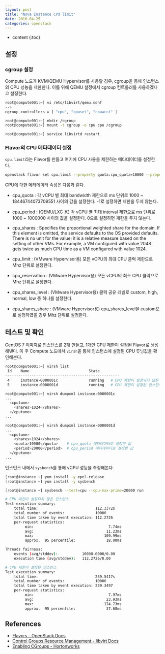 ```yaml
---
layout: post
title: "Nova Instance CPU limit"
date: 2016-04-25
categories: openstack
---
```


* content
{:toc}

## 설정

### cgroup 설정

Compute 노드가 KVM/QEMU Hypervisor를 사용할 경우, cgroup을 통해 인스턴스의 CPU 성능을 제한한다.
이를 위해 QEMU 설정에서 cgroup 컨트롤러를 사용하겠다고 설정한다.

```bash
root@compute001:~] vi /etc/libvirt/qemu.conf
-->
cgroup_controllers = [ "cpu", "cpuset", "cpuacct" ]
```

```bash
root@compute001:~] mkdir /cgroup
root@compute001:~] mount -t cgroup -o cpu cpu /cgroup
```

```bash
root@compute001:~] service libvirtd restart
```

### Flavor의 CPU 메타데이터 설정

```cpu.limit```라는 Flavor를 만들고 여기에 CPU 사용을 제한하는 메타데이터를 설정한다.

```bash
openstack flavor set cpu.limit --property quota:cpu_quota=10000 --property quota:cpu_period=20000
```

CPU에 대한 메타데이터 속성은 다음과 같다.

- cpu_quota : 각 vCPU 별 최대 bandwidth 제한으로 ms 단위로 1000 ~ 18446744073709551 사이의 값을 설정한다. -1로 설정하면 제한을 두지 않는다.

- cpu_period : (QEMU/LXC 용) 각 vCPU 별 최대 interval 제한으로 ms 단위로 1000 ~ 1000000 사이의 값을 설정한다. 0으로 설정하면 제한을 두지 않는다.

- cpu_shares : Specifies the proportional weighted share for the domain. If this element is omitted, the service defaults to the OS provided defaults. There is no unit for the value; it is a relative measure based on the setting of other VMs. For example, a VM configured with value 2048 gets twice as much CPU time as a VM configured with value 1024.

- cpu_limit : (VMware Hypervisor용) 모든 vCPU의 최대 CPU 클럭 제한으로 Mhz 단위로 설정한다.

- cpu_reservation : (VMware Hypervisor용) 모든 vCPU의 최소 CPU 클럭으로 Mhz 단위로 설정한다.

- cpu_shares_level : (VMware Hypervisor용) 클럭 공유 레벨로 custom, high, normal, low 중 하나를 설정한다.

- cpu_shares_share : (VMware Hypervisor용) cpu_shares_level을 custom으로 설정하였을 경우 Mhz 단위로 설정한다.


## 테스트 및 확인

CentOS 7 이미지로 인스턴스를 2개 만들고, 1개만 CPU 제한이 설정된 Flavor로 생성해낸다.
이 후 Compute 노드에서 ```virsh```을 통해 인스턴스에 설정된 CPU 튜닝값을 확인해본다.

```bash
root@compute001:~] virsh list
 Id    Name                           State
----------------------------------------------------
 4     instance-0000001c              running	# CPU 제한이 설정되지 않은 인스턴스
 5     instance-0000001d              running	# CPU 제한이 설정된 인스턴스

root@compute001:~] virsh dumpxml instance-0000001c
...
  <cputune>
    <shares>1024</shares>
  </cputune>
...

root@compute001:~] virsh dumpxml instance-0000001d
...
  <cputune>
    <shares>1024</shares>
    <quota>10000</quota>	# cpu_quota 메타데이터로 설정한 값
    <period>20000</period>	# cpu_period 메타데이터로 설정한 값
  </cputune>
...
```

인스턴스 내에서 ```sysbench```를 통해 vCPU 성능을 측정해본다.

```bash
[root@instance ~] yum install -y epel-release
[root@instance ~] yum install -y sysbench

[root@instance ~] sysbench --test=cpu --cpu-max-prime=20000 run

# CPU 제한이 설정되지 않은 인스턴스
Test execution summary:
    total time:                          112.3372s
    total number of events:              10000
    total time taken by event execution: 112.2726
    per-request statistics:
         min:                                  7.74ms
         avg:                                 11.23ms
         max:                                109.99ms
         approx.  95 percentile:              18.00ms

Threads fairness:
    events (avg/stddev):           10000.0000/0.00
    execution time (avg/stddev):   112.2726/0.00

# CPU 제한이 설정된 인스턴스
Test execution summary:
    total time:                          239.5417s
    total number of events:              10000
    total time taken by event execution: 239.3497
    per-request statistics:
         min:                                  7.97ms
         avg:                                 23.93ms
         max:                                174.73ms
         approx.  95 percentile:              37.68ms
```

## References

- [Flavors - OpenStack Docs](http://docs.openstack.org/admin-guide/compute-flavors.html#compute-flavors)
- [Control Groups Resource Management - libvirt Docs](https://libvirt.org/cgroups.html)
- [Enabling CGroups - Hortonworks](https://docs.hortonworks.com/HDPDocuments/HDP2/HDP-2.3.2/bk_yarn_resource_mgt/content/enabling_cgroups.html)
